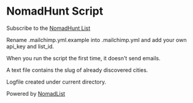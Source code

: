 # NomadHunt Script

Subscribe to the [NomadHunt List](http://eepurl.com/2HCjT)

Rename .mailchimp.yml.example into .mailchimp.yml and add your own api_key and list_id.

When you run the script the first time, it doesn't send emails.

A text file contains the slug of already discovered cities.

Logfile created under current directory.

Powered by [NomadList](http://nomadlist.io)
